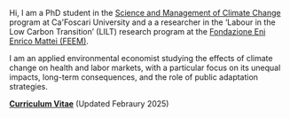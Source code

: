 Hi, I am a PhD student in the [Science and Management of Climate Change](https://www.unive.it/web/en/167/home) program at Ca'Foscari University and a a researcher in the ‘Labour in the Low Carbon Transition’ (LILT) research program at the [Fondazione Eni Enrico Mattei (FEEM)](https://www.feem.it/).

I am an applied environmental economist studying the effects of climate change on health and labor markets, with a particular focus on its unequal impacts, long-term consequences, and the role of public adaptation strategies.

__[Curriculum Vitae](/pdf/CV_Giulia_Valenti.pdf)__ (Updated Febraury 2025)

